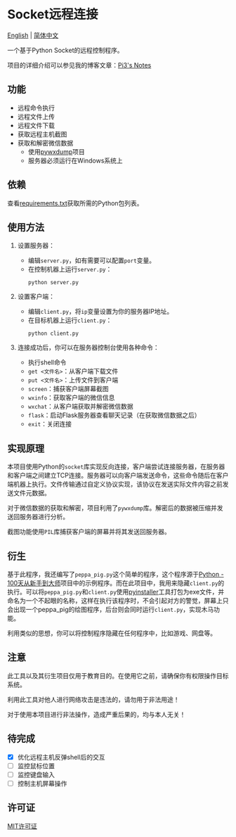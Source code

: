# Socket远程连接

[English](README.md) | [简体中文](README_CN.md)

一个基于Python Socket的远程控制程序。

项目的详细介绍可以参见我的博客文章：[Pi3's Notes](https://blog.pi3.fun/post/2023/11/%E5%9F%BA%E4%BA%8Esocket%E7%9A%84%E8%BF%9C%E7%A8%8B%E6%8E%A7%E5%88%B6%E7%A8%8B%E5%BA%8F/)

## 功能

- 远程命令执行
- 远程文件上传
- 远程文件下载
- 获取远程主机截图
- 获取和解密微信数据
  - 使用[pywxdump](https://github.com/xaoyaoo/PyWxDump)项目
  - 服务器必须运行在Windows系统上

## 依赖

查看[requirements.txt](requirements.txt)获取所需的Python包列表。

## 使用方法

1. 设置服务器：
   - 编辑`server.py`，如有需要可以配置`port`变量。
   - 在控制机器上运行`server.py`：
     ```
     python server.py
     ```

2. 设置客户端：
   - 编辑`client.py`，将`ip`变量设置为你的服务器IP地址。
   - 在目标机器上运行`client.py`：
     ```
     python client.py
     ```

3. 连接成功后，你可以在服务器控制台使用各种命令：
   - 执行shell命令
   - `get <文件名>`：从客户端下载文件
   - `put <文件名>`：上传文件到客户端
   - `screen`：捕获客户端屏幕截图
   - `wxinfo`：获取客户端的微信信息
   - `wxchat`：从客户端获取并解密微信数据
   - `flask`：启动Flask服务器查看聊天记录（在获取微信数据之后）
   - `exit`：关闭连接

## 实现原理

本项目使用Python的`socket`库实现反向连接，客户端尝试连接服务器，在服务器和客户端之间建立TCP连接。服务器可以向客户端发送命令，这些命令随后在客户端机器上执行。文件传输通过自定义协议实现，该协议在发送实际文件内容之前发送文件元数据。

对于微信数据的获取和解密，项目利用了`pywxdump`库。解密后的数据被压缩并发送回服务器进行分析。

截图功能使用`PIL`库捕获客户端的屏幕并将其发送回服务器。

## 衍生

基于此程序，我还编写了`peppa_pig.py`这个简单的程序，这个程序源于[Python - 100天从新手到大师](https://github.com/Pi3-l22/Python-Learn)项目中的示例程序。而在此项目中，我用来隐藏`client.py`的执行。可以将`peppa_pig.py`和`client.py`使用[pyinstaller](https://pyinstaller.org/en/stable/)工具打包为exe文件，并命名为一个不起眼的名称，这样在执行该程序时，不会引起对方的警觉，屏幕上只会出现一个peppa_pig的绘图程序，后台则会同时运行`client.py`，实现木马功能。

利用类似的思想，你可以将控制程序隐藏在任何程序中，比如游戏、网盘等。

## 注意

此工具以及其衍生项目仅用于教育目的。在使用它之前，请确保你有权限操作目标系统。

利用此工具对他人进行网络攻击是违法的，请勿用于非法用途！

对于使用本项目进行非法操作，造成严重后果的，均与本人无关！

## 待完成

- [X] 优化远程主机反弹shell后的交互
- [ ] 监控鼠标位置
- [ ] 监控键盘输入
- [ ] 控制主机屏幕操作

## 许可证

[MIT许可证](LICENSE)

